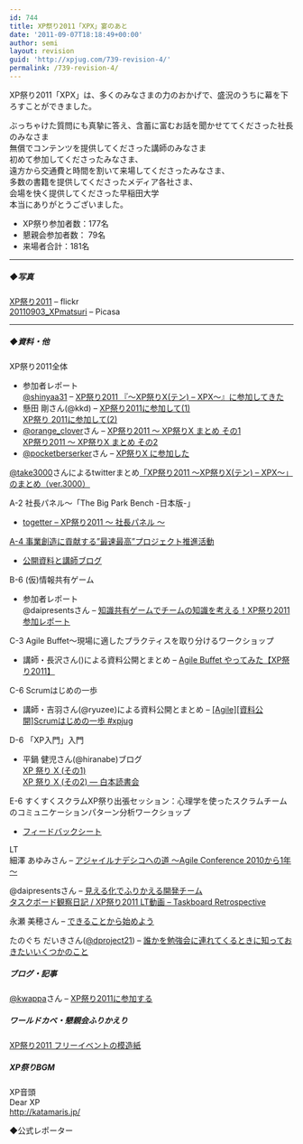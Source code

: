 ```yaml
---
id: 744
title: XP祭り2011「XPX」宴のあと
date: '2011-09-07T18:18:49+00:00'
author: semi
layout: revision
guid: 'http://xpjug.com/739-revision-4/'
permalink: /739-revision-4/
---
```


XP祭り2011「XPX」は、多くのみなさまの力のおかげで、盛況のうちに幕を下ろすことができました。

ぶっちゃけた質問にも真摯に答え、含蓄に富むお話を聞かせててくださった社長のみなさま  
無償でコンテンツを提供してくださった講師のみなさま  
初めて参加してくださったみなさま、  
遠方から交通費と時間を割いて来場してくださったみなさま、  
多数の書籍を提供してくださったメディア各社さま、  
会場を快く提供してくださった早稲田大学  
本当にありがとうございました。

- XP祭り参加者数：177名
- 懇親会参加者数： 79名
- 来場者合計：181名

---

##### ◆写真

[XP祭り2011](http://www.flickr.com/photos/hidenba/sets/72157627464663405/) – flickr  
[20110903\_XPmatsuri](http://bit.ly/r70TYp) – Picasa

---

##### ◆資料・他

XP祭り2011全体

- 参加者レポート  
    [@shinyaa31](http://twitter.com/#!/shinyaa31) – [XP祭り2011 『～XP祭りX(テン) – XPX～』に参加してきた](http://d.hatena.ne.jp/absj31/20110903/1315090849)
- 懸田 剛さん(@kkd) – [XP祭り2011に参加して(1)](http://giantech.jp/blog/xpx2011)  
    [XP祭り 2011に参加して(2)](http://giantech.jp/blog/xpx2011-2)
- [@orange\_clover](http://twitter.com/#!/orange_clover)さん – [XP祭り2011 ～ XP祭りX まとめ その1](http://d.hatena.ne.jp/orangeclover/20110905/1315231546)  
    [XP祭り2011 ～ XP祭りX まとめ その2](http://d.hatena.ne.jp/orangeclover/20110906/1315319054)
- [@pocketberserker](http://twitter.com/#!/pocketberserker)さん – [XP祭りX に参加した](http://d.hatena.ne.jp/pocketberserker/)

[@take3000](http://twitter.com/#!/take3000)さんによるtwitterまとめ[「XP祭り2011 ～XP祭りX(テン) – XPX～」のまとめ（ver.3000）](http://togetter.com/li/183063)

A-2 社長パネル～「The Big Park Bench -日本版-」

- [togetter – XP祭り2011 〜 社長パネル 〜](http://togetter.com/li/183141)

[A-4 事業創造に貢献する”最速最高”プロジェクト推進活動](http://xpjug.com/xpx-contents-a4/ "A-4 事業創造に貢献する”最速最高”プロジェクト推進活動【講演】")

- [公開資料と講師ブログ](http://tech.ecnavi.co.jp/archives/4710923.html)

B-6 (仮)情報共有ゲーム

- 参加者レポート  
    @daipresentsさん – [知識共有ゲームでチームの知識を考える！XP祭り2011参加レポート](http://bit.ly/oJOmlM)

C-3 Agile Buffet～現場に適したプラクティスを取り分けるワークショップ

- 講師・長沢さん()による資料公開とまとめ – [Agile Buffet やってみた【XP祭り2011】](http://blogs.itmedia.co.jp/nagap/2011/09/agile-buffet-xp-37ea.html)

C-6 Scrumはじめの一歩

- 講師・吉羽さん(@ryuzee)による資料公開とまとめ – [\[Agile\]\[資料公開\]Scrumはじめの一歩 #xpjug](http://www.ryuzee.com/contents/blog/4225)

D-6 「XP入門」入門

- 平鍋 健児さん(@hiranabe)ブログ  
    [XP 祭り X (その1)](http://blogs.itmedia.co.jp/hiranabe/2011/09/xp-festival-x.html)  
    [XP 祭り X (その2) — 白本読書会](http://blogs.itmedia.co.jp/hiranabe/2011/09/xp-festival-x-2.html)

E-6 すくすくスクラムXP祭り出張セッション：心理学を使ったスクラムチームのコミュニケーションパターン分析ワークショップ

- [フィードバックシート](http://twitpic.com/6ggu5w)

LT  
細澤 あゆみさん – [アジャイルナデシコへの道 ～Agile Conference 2010から1年～](http://www.slideshare.net/AyumiHosozawa/agile-conference-20101)

@daipresentsさん – [見える化でふりかえる開発チーム](http://bit.ly/qkQ5Cv)  
[タスクボード観察日記 / XP祭り2011 LT動画 – Taskboard Retrospective](http://www.youtube.com/watch?v=-XFSW1Y5h-4&feature=youtu.be&a)

永瀬 美穂さん – [できることから始めよう](http://www.slideshare.net/MihoNagase/ss-9131855?from=ss_embed)

たのぐち だいきさん([@dproject21](http://twitter.com/#!/dproject21)) – [誰かを勉強会に連れてくるときに知っておきたいいくつかのこと](http://d.hatena.ne.jp/dproject21/20110906)

##### ブログ・記事

[@kwappa](http://twitter.com/#!/kwappa)さん – [XP祭り2011に参加する](http://randd.kwappa.net/2011/09/07/383)

##### ワールドカベ・懇親会ふりかえり

[XP祭り2011 フリーイベントの模造紙](https://picasaweb.google.com/117850193791900459892/XP2011)

##### XP祭りBGM

XP音頭  
Dear XP  
http://katamaris.jp/

◆公式レポーター